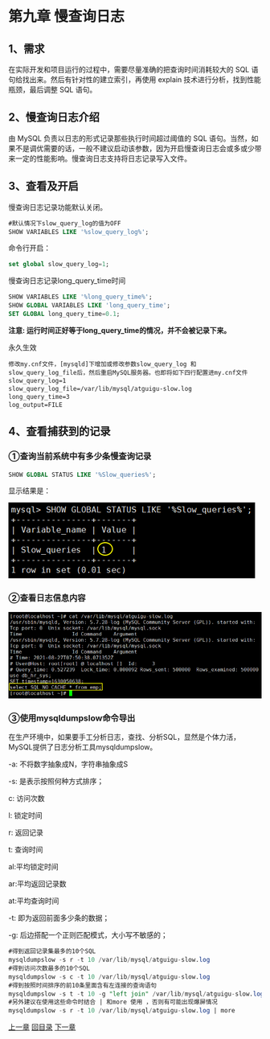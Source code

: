 # 第九章 慢查询日志



## 1、需求

在实际开发和项目运行的过程中，需要尽量准确的把查询时间消耗较大的 SQL 语句给找出来。然后有针对性的建立索引，再使用 explain 技术进行分析，找到性能瓶颈，最后调整 SQL 语句。



## 2、慢查询日志介绍

由 MySQL 负责以日志的形式记录那些执行时间超过阈值的 SQL 语句。当然，如果不是调优需要的话，一般不建议启动该参数，因为开启慢查询日志会或多或少带来一定的性能影响。慢查询日志支持将日志记录写入文件。



## 3、查看及开启

慢查询日志记录功能默认关闭。



```sql
#默认情况下slow_query_log的值为OFF
SHOW VARIABLES LIKE '%slow_query_log%';  
```



命令行开启：

```sql
set global slow_query_log=1; 
```



慢查询日志记录long_query_time时间

```sql
SHOW VARIABLES LIKE '%long_query_time%';
SHOW GLOBAL VARIABLES LIKE 'long_query_time';
SET GLOBAL long_query_time=0.1; 
```

**注意: 运行时间正好等于long_query_time的情况，并不会被记录下来。**



永久生效

```properties
修改my.cnf文件，[mysqld]下增加或修改参数slow_query_log 和slow_query_log_file后，然后重启MySQL服务器。也即将如下四行配置进my.cnf文件 
slow_query_log=1
slow_query_log_file=/var/lib/mysql/atguigu-slow.log 
long_query_time=3
log_output=FILE
```



## 4、查看捕获到的记录

### ①查询当前系统中有多少条慢查询记录

```sql
SHOW GLOBAL STATUS LIKE '%Slow_queries%'; 
```

显示结果是：

![images](./images/img028.png)



### ②查看日志信息内容

![images](./images/img029.png)



### ③使用mysqldumpslow命令导出

在生产环境中，如果要手工分析日志，查找、分析SQL，显然是个体力活，MySQL提供了日志分析工具mysqldumpslow。 

-a: 不将数字抽象成N，字符串抽象成S

-s: 是表示按照何种方式排序；

 c: 访问次数

 l: 锁定时间

 r: 返回记录

 t: 查询时间

 al:平均锁定时间

 ar:平均返回记录数

 at:平均查询时间

-t: 即为返回前面多少条的数据；

-g: 后边搭配一个正则匹配模式，大小写不敏感的；

```sql
#得到返回记录集最多的10个SQL
mysqldumpslow -s r -t 10 /var/lib/mysql/atguigu-slow.log
#得到访问次数最多的10个SQL
mysqldumpslow -s c -t 10 /var/lib/mysql/atguigu-slow.log
#得到按照时间排序的前10条里面含有左连接的查询语句
mysqldumpslow -s t -t 10 -g "left join" /var/lib/mysql/atguigu-slow.log
#另外建议在使用这些命令时结合 | 和more 使用 ，否则有可能出现爆屏情况
mysqldumpslow -s r -t 10 /var/lib/mysql/atguigu-slow.log | more
```







[上一章](../chapter08/index.html) [回目录](../index.html) [下一章](../chapter10/index.html)
